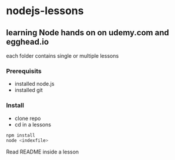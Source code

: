# nodejs-lessons
## learning Node hands on on udemy.com and egghead.io

each folder contains single or multiple lessons

### Prerequisits
- installed node.js
- installed git

### Install
- clone repo
- cd in a lessons
```sh
npm install
node <indexfile>
```

Read README inside a lesson
